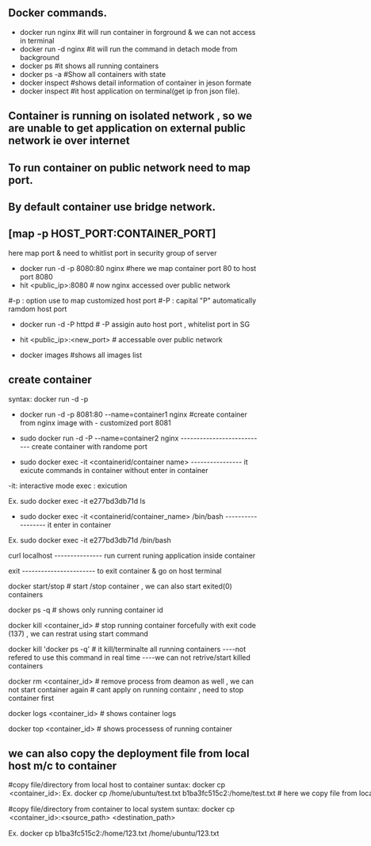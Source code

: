 ## Docker commands.

 -  docker run nginx                                   #it will run container in forground & we can not access in terminal 
  - docker run -d nginx                                #it will run the command in detach mode from background
  - docker ps                                     #it shows all running containers
  - docker ps -a                                  #Show all containers with state
  - docker inspect <container id>                 #shows detail information of container in jeson formate
  - docker inspect <container ip>                 #it host application on terminal(get ip fron json file).

## Container is running on isolated network , so we are unable to get application on external public network ie over internet 
## To run container on public network need to map port.
## By default container use bridge network.

## [map -p HOST_PORT:CONTAINER_PORT]   
here map port & need to whitlist port in security group of server

- docker run -d -p 8080:80 nginx                  #here we map container port 80 to host port 8080   
- hit <public_ip>:8080                                 # now nginx accessed over public network

 #-p : option use to map customized host port
 #-P : capital "P" automatically ramdom host port

- docker run -d -P httpd                           # -P assigin auto host port , whitelist port in SG 
- hit <public_ip>:<new_port>                            # accessable over public network 

  
 - docker images                                      #shows all images list
  
  ## create container
  syntax: docker run -d -p <hostport>
 -  docker run -d -p 8081:80 --name=container1 nginx   #create container from nginx image with - customized port 8081

 - sudo docker run -d -P --name=container2 nginx    ---------------------------  create container with randome port

 - sudo docker exec -it <containerid/container name> <command>    ---------------- it exicute commands in container without enter in container

 -it: interactive mode
 exec : exicution 

 Ex.
 sudo docker exec -it e277bd3db71d ls


 - sudo docker exec -it <containerid/container_name> /bin/bash    ------------------ it enter in container

 Ex.
 sudo docker exec -it e277bd3db71d /bin/bash

 curl localhost     --------------- run current runing application inside container

 exit     ----------------------- to exit container & go on host terminal


 docker start/stop <container id>    # start /stop container , we can also start exited(0) containers

 docker ps -q   # shows only running container id

 docker kill <container_id>    # stop running container forcefully  with exit code (137)  , we can restrat using start command 

docker kill 'docker ps -q'   # it kill/terminalte all running containers ----not refered to use this command in real time  ----we can not retrive/start killed containers 

docker rm <container_id>  # remove process from deamon as well , we can not start container again  # cant apply on running containr , need to stop container first

docker logs <container_id>    # shows container logs

docker top <container_id>      # shows processess of running container

## we can also copy the deployment file from local host m/c to container

#copy file/directory from local host to container
suntax: docker cp <option><file path><container_id>:<destination path>
Ex. docker cp /home/ubuntu/test.txt b1ba3fc515c2:/home/test.txt     # here we copy file from local system to container 

#copy file/directory from  container to local system
suntax: docker cp <option> <container_id>:<source_path> <destination_path>

Ex. docker cp b1ba3fc515c2:/home/123.txt /home/ubuntu/123.txt

















  


 



